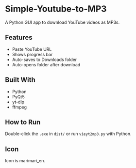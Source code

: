 # Simple-Youtube-to-MP3
A Python GUI app to download YouTube videos as MP3s.

## Features
- Paste YouTube URL
- Shows progress bar
- Auto-saves to Downloads folder
- Auto-opens folder after download

## Built With
- Python
- PyQt5
- yt-dlp
- ffmpeg

## How to Run
Double-click the `.exe` in `dist/` or run `vieyt2mp3.py` with Python.

## Icon
Icon is marimari_en.
